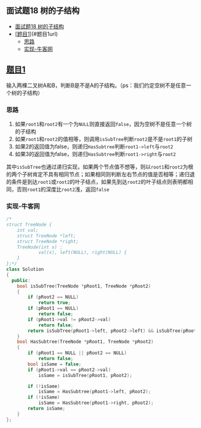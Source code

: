 ## 面试题18 树的子结构

<!-- TOC -->

- [面试题18 树的子结构](#面试题18-树的子结构)
- [[题目1][url]](#题目1url)
    - [思路](#思路)
    - [实现-牛客网](#实现-牛客网)

<!-- /TOC -->

## [题目1][url]
输入两棵二叉树A和B，判断B是不是A的子结构。（ps：我们约定空树不是任意一个树的子结构）

### 思路
1. 如果`root1`和`root2`有一个为`NULL`则直接返回`false`，因为空树不是任意一个树的子结构
2. 如果`root1`和`root2`的值相等，则调用`isSubTree`判断`root2`是不是`root1`的子树
3. 如果2的返回值为false，则递归`HasSubtree`判断`root1->left`与`root2`
4. 如果3的返回值为false，则递归`HasSubtree`判断`root1->right`与`root2`

其中`isSubTree`也通过递归实现，如果两个节点值不想等，则以`root1`和`root2`为根的两个子树肯定不具有相同节点；如果相同则判断左右节点的值是否相等；递归退的条件是到达`root1`或`root2`的叶子结点，如果先到达`root2`的叶子结点则表明都相同，否则`root1`的深度比`root2`浅，返回`false`

### 实现-牛客网

```cpp
/*
struct TreeNode {
	int val;
	struct TreeNode *left;
	struct TreeNode *right;
	TreeNode(int x) :
			val(x), left(NULL), right(NULL) {
	}
};*/
class Solution
{
  public:
    bool isSubTree(TreeNode *pRoot1, TreeNode *pRoot2)
    {
        if (pRoot2 == NULL)
            return true;
        if (pRoot1 == NULL)
            return false;
        if (pRoot1->val != pRoot2->val)
            return false;
        return isSubTree(pRoot1->left, pRoot2->left) && isSubTree(pRoot1->right, pRoot2->right);
    }
    bool HasSubtree(TreeNode *pRoot1, TreeNode *pRoot2)
    {
        if (pRoot1 == NULL || pRoot2 == NULL)
            return false;
        bool isSame = false;
        if (pRoot1->val == pRoot2->val)
            isSame = isSubTree(pRoot1, pRoot2);

        if (!isSame)
            isSame = HasSubtree(pRoot1->left, pRoot2);
        if (!isSame)
            isSame = HasSubtree(pRoot1->right, pRoot2);
        return isSame;
    }
};
``` 

[url]:https://www.nowcoder.com/practice/6e196c44c7004d15b1610b9afca8bd88?tpId=13&tqId=11170&tPage=1&rp=1&ru=/ta/coding-interviews&qru=/ta/coding-interviews/question-ranking